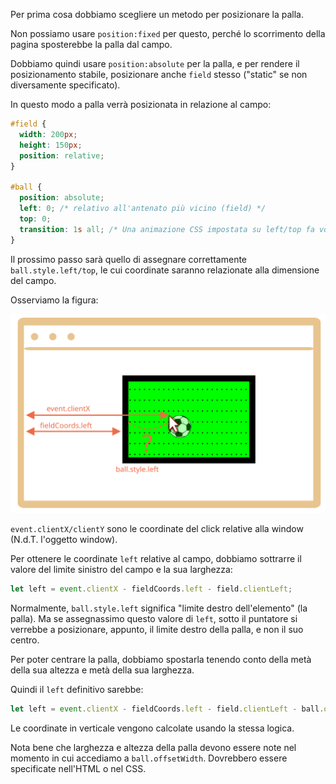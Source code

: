 
Per prima cosa dobbiamo scegliere un metodo per posizionare la palla.

Non possiamo usare `position:fixed` per questo, perché lo scorrimento della pagina sposterebbe la palla dal campo.

Dobbiamo quindi usare `position:absolute` per la palla, e per rendere il posizionamento stabile, posizionare anche `field` stesso ("static" se non diversamente specificato). 

In questo modo a palla verrà posizionata in relazione al campo:

```css
#field {
  width: 200px;
  height: 150px;
  position: relative;
}

#ball {
  position: absolute;
  left: 0; /* relativo all'antenato più vicino (field) */
  top: 0;
  transition: 1s all; /* Una animazione CSS impostata su left/top fa volare la palla */
}
```

Il prossimo passo sarà quello di assegnare correttamente `ball.style.left/top`, le cui coordinate saranno relazionate alla dimensione del campo.

Osserviamo la figura:

![](move-ball-coords.svg)

`event.clientX/clientY` sono le coordinate del click relative alla window (N.d.T. l'oggetto window).

Per ottenere le coordinate `left` relative al campo, dobbiamo sottrarre il valore del limite sinistro del campo e la sua larghezza:

```js
let left = event.clientX - fieldCoords.left - field.clientLeft;
```

Normalmente, `ball.style.left` significa "limite destro dell'elemento" (la palla). Ma se assegnassimo questo valore di `left`, sotto il puntatore si verrebbe a posizionare, appunto, il limite destro della palla, e non il suo centro.

Per poter centrare la palla, dobbiamo spostarla tenendo conto della metà della sua altezza e metà della sua larghezza.

Quindi il `left` definitivo sarebbe:

```js
let left = event.clientX - fieldCoords.left - field.clientLeft - ball.offsetWidth/2;
```

Le coordinate in verticale vengono calcolate usando la stessa logica. 

Nota bene che larghezza e altezza della palla devono essere note nel momento in cui accediamo a  `ball.offsetWidth`. Dovrebbero essere specificate nell'HTML o nel CSS.
